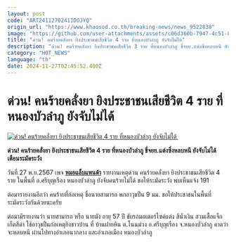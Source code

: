 ```yaml
---
layout: post
code: "ART2411270241IDOJYQ"
origin_url: "https://www.khaosod.co.th/breaking-news/news_9522838"
image: "https://github.com/user-attachments/assets/c06d360b-7947-4c51-8e3c-1c3793937872"
title: "ด่วน! คนร้ายคลั่งยา ยิงประชาชนเสียชีวิต 4 ราย ที่หนองบัวลำภู ยังจับไม่ได้"
description: "ด่วน! คนร้ายคลั่งยา ยิงประชาชนเสียชีวิต 3 ราย ที่หนองบัวลำภู ขี่จยย.แต่งซิ่งหลบหนี ยังจับไม่ได้ เตือนระมัดระวัง "
category: "HOT_NEWS"
language: "th"
date: 2024-11-27T02:45:52.400Z
---
```


# ด่วน! คนร้ายคลั่งยา ยิงประชาชนเสียชีวิต 4 ราย ที่หนองบัวลำภู ยังจับไม่ได้

[![ด่วน! คนร้ายคลั่งยา ยิงประชาชนเสียชีวิต 4 ราย ที่หนองบัวลำภู ยังจับไม่ได้ ](https://www.khaosod.co.th/wpapp/uploads/2024/11/shooter-3.jpg "ด่วน! คนร้ายคลั่งยา ยิงประชาชนเสียชีวิต 4 ราย ที่หนองบัวลำภู ยังจับไม่ได้ ")](https://www.khaosod.co.th/wpapp/uploads/2024/11/shooter-3.jpg)

**ด่วน! คนร้ายคลั่งยา ยิงประชาชนเสียชีวิต 4 ราย ที่หนองบัวลำภู ขี่จยย.แต่งซิ่งหลบหนี ยังจับไม่ได้ เตือนระมัดระวัง**

วันที่ 27 พ.ย.2567 เพจ [**หมอแล็บแพนด้า**](https://www.facebook.com/MTlikesara?__cft__[0]=AZWO1QFa5I97M0gehhXo8IjpcWAasRzdw30C06rnOoQyTHtty1iVz5LQPrOBtMrGJ3XhQYWmT-xihVrCofwdxlqnTYABHvChqIxduxnURPOUm96rZkw3Qs9rtA7ux59GUZVxBYI36N8se19JhB-iZ2XU2ZZWxe62OXXjMOhR7es7Tg&__tn__=-UC%2CP-R) รายงานเหตุด่วน คนร้ายคลั่งยา ยิงประชาชนเสียชีวิต 4 ราย ในพื้นที่ อ.ศรีบุญเรือง หนองบัวลำภู ยังจับคนร้ายไม่ได้ ขอให้ระมัดระวัง พบเห็นแจ้ง 191

ต่อมารายงานอีกว่า คนร้ายที่ก่อเหตุ ชื่อนายสามารถ พกอาวุธปืน 9 มม. ขอให้ประชาชนในพื้นที่ระมัดระวังกันด้วยนะครับ

ต่อมามีรายงานว่า นายสามารถ หรือ นายมัง อายุ 57 ปี ขับรถมอเตอร์ไซค์แต่ง สีน้ำเงิน สวมเสื้อแจ็กเก็ตสีดำ ใช้อาวุธปืนก่อเหตุยิงชาวบ้าน ที่ บ้านฝายหิน ต.โนนม่วง อ.ศรีบุญเรือง จ.หนองบัวลำภู คาดว่าจะหลบหนี ผ่านไปทางอำเภอนากลาง และอำเภอเมือง หนองบัวลำภู